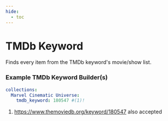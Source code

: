 ```yaml
---
hide:
  - toc
---
```

# TMDb Keyword

Finds every item from the TMDb keyword's movie/show list.

### Example TMDb Keyword Builder(s)

```yaml
collections:
  Marvel Cinematic Universe:
    tmdb_keyword: 180547 #(1)!
```

1.   https://www.themoviedb.org/keyword/180547 also accepted
